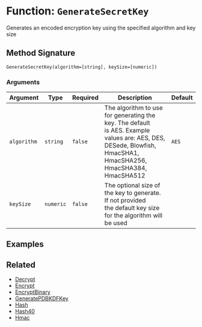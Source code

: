 [comment]: # (Note: This documentation is generated dynamically in the build process.  To modify the contents, change the javadoc on the _invoke method of the BIF class)

# Function: `GenerateSecretKey`

Generates an encoded encryption key using the specified algorithm and key
 size

## Method Signature

```
GenerateSecretKey(algorithm=[string], keySize=[numeric])
```

### Arguments


| Argument | Type | Required | Description | Default |
|----------|------|----------|-------------|---------|
| `algorithm` | `string` | `false` | The algorithm to use for generating the key. The default<br>                     is AES. Example values are: AES, DES, DESede, Blowfish,<br>                     HmacSHA1, HmacSHA256, HmacSHA384, HmacSHA512 | `AES` |
| `keySize` | `numeric` | `false` | The optional size of the key to generate. If not provided<br>                   the default key size for the algorithm will be used |  |

## Examples



## Related

  * [Decrypt](./Decrypt.md)
  * [Encrypt](./Encrypt.md)
  * [EncryptBinary](./EncryptBinary.md)
  * [GeneratePDBKDFKey](./GeneratePDBKDFKey.md)
  * [Hash](./Hash.md)
  * [Hash40](./Hash40.md)
  * [Hmac](./Hmac.md)
